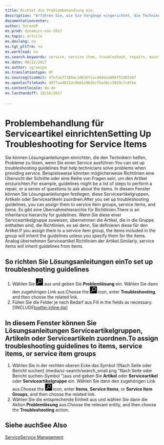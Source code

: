 ```yaml
---
title: Richtet die Problembehandlung ein.
description: "Erfahren Sie, wie Sie Vorgänge eingerichtet, die Techniker helfen, Probleme bei Serviceartikeln zu identifizieren und zu bearbeiten."
documentationcenter: 
author: SorenGP
ms.prod: dynamics-nav-2017
ms.topic: article
ms.devlang: na
ms.tgt_pltfrm: na
ms.workload: na
ms.search.keywords: service, service item, troubleshoot, repairs, maintenance
ms.date: 08/22/2017
ms.author: sgroespe
ms.translationtype: HT
ms.sourcegitcommit: 4fefaef7380ac10836fcac404eea006f55d8556f
ms.openlocfilehash: d97faa4821dc9b01e962bcf5a38cc5929c7c8fee
ms.contentlocale: de-de
ms.lasthandoff: 10/16/2017

---
```


# <a name="setting-up-troubleshooting-for-service-items"></a><span data-ttu-id="255c8-103">Problembehandlung für Serviceartikel einrichten</span><span class="sxs-lookup"><span data-stu-id="255c8-103">Setting Up Troubleshooting for Service Items</span></span>
<span data-ttu-id="255c8-104">Sie können Lösungsanleitungen einrichten, die den Technikern helfen, Probleme zu lösen, wenn Sie einen Service ausführen.</span><span class="sxs-lookup"><span data-stu-id="255c8-104">You can set up troubleshooting guidelines that help technicians solve problems when providing service.</span></span> <span data-ttu-id="255c8-105">Beispielsweise könnten möglicherweise Richtlinien eine Übersicht der Schritte oder eine Reihe von Fragen sein, um den Artikel einzurichten.</span><span class="sxs-lookup"><span data-stu-id="255c8-105">For example, guidelines might be a list of steps to perform a repair, or a series of questions to ask about the items.</span></span> <span data-ttu-id="255c8-106">In diesem Fenster können Sie Lösungsanleitungen festlegen, diese Serviceartikelgruppen, Artikeln oder Serviceartikeln zuordnen.</span><span class="sxs-lookup"><span data-stu-id="255c8-106">After you set up troubleshooting guidelines, you can assign them to service item groups, service items, and items.</span></span> <span data-ttu-id="255c8-107">Es gibt eine Übernahmehierarchie für Richtlinien.</span><span class="sxs-lookup"><span data-stu-id="255c8-107">There is an inheritance hierarchy for guidelines.</span></span> <span data-ttu-id="255c8-108">Wenn Sie diese einer Serviceartikelgruppe zuweisen, übernehmen die Artikel, die in die Gruppe enthalten sind, die Richtlinien, es sei denn, Sie definieren diese für den Artikel.</span><span class="sxs-lookup"><span data-stu-id="255c8-108">If you assign them to a service item group, the items included in the group will inherit the guidelines unless you specify them for the items.</span></span> <span data-ttu-id="255c8-109">Analog übernehmen Serviceartikel Richtlinien der Artikel.</span><span class="sxs-lookup"><span data-stu-id="255c8-109">Similarly, service items will inherit guidelines from items.</span></span>  

## <a name="to-set-up-troubleshooting-guidelines"></a><span data-ttu-id="255c8-110">So richten Sie Lösungsanleitungen ein</span><span class="sxs-lookup"><span data-stu-id="255c8-110">To set up troubleshooting guidelines</span></span>
1. <span data-ttu-id="255c8-111">Wählen Sie ![Nach Seite oder Bericht suchen](media/ui-search/search_small.png "Symbol nach Seite oder Bericht suchen") aus und geben Sie **Problemlösung** ein. Wählen Sie dann den zugehörigen Link aus.</span><span class="sxs-lookup"><span data-stu-id="255c8-111">Choose the ![Search for Page or Report](media/ui-search/search_small.png "Search for Page or Report icon") icon, enter **Troubleshooting**, and then choose the related link.</span></span>  
2. <span data-ttu-id="255c8-112">Füllen Sie die Felder je nach Bedarf aus.</span><span class="sxs-lookup"><span data-stu-id="255c8-112">Fill in the fields as necessary.</span></span> [!INCLUDE[tooltip-inline-tip](includes/tooltip-inline-tip_md.md)]  

## <a name="to-assign-troubleshooting-guidelines-to-items-service-items-or-service-item-groups"></a><span data-ttu-id="255c8-113">In diesem Fenster können Sie Lösungsanleitungen Serviceartikelgruppen, Artikeln oder Serviceartikeln zuordnen.</span><span class="sxs-lookup"><span data-stu-id="255c8-113">To assign troubleshooting guidelines to items, service items, or service item groups</span></span>
1. <span data-ttu-id="255c8-114">Wählen Sie in der rechten oberen Ecke das Symbol ![Nach Seite oder Bericht suchen] (media/ui-search/search_small.png "Nach Seite oder Bericht suchen-Symbol ")aus und geben Sie **Artikel** oder **Serviceartikel** oder **Serviceartikelgruppe** ein. Wählen Sie dann den zugehörigen Link aus.</span><span class="sxs-lookup"><span data-stu-id="255c8-114">Choose the ![Search for Page or Report](media/ui-search/search_small.png "Search for Page or Report icon") icon, enter **Items**, **Service Items**, or **Service Item Groups**, and then choose the related link.</span></span>  
2. <span data-ttu-id="255c8-115">Wählen Sie die entsprechende Einheit aus und wählen Sie dann die Aktion **Problemlösung** aus.</span><span class="sxs-lookup"><span data-stu-id="255c8-115">Choose the relevant entity, and then choose the **Troubleshooting** action.</span></span>  

## <a name="see-also"></a><span data-ttu-id="255c8-116">Siehe auch</span><span class="sxs-lookup"><span data-stu-id="255c8-116">See Also</span></span>
[<span data-ttu-id="255c8-117">Service</span><span class="sxs-lookup"><span data-stu-id="255c8-117">Service Management</span></span>](service-service.md)
